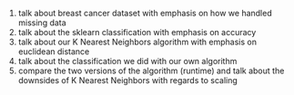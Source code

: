 1. talk about breast cancer dataset with emphasis on how we handled missing data 
2. talk about the sklearn classification with emphasis on accuracy 
3. talk about our K Nearest Neighbors algorithm with emphasis on euclidean distance 
4. talk about the classification we did with our own algorithm 
5. compare the two versions of the algorithm (runtime) and talk about the downsides of K Nearest Neighbors with regards to scaling 
